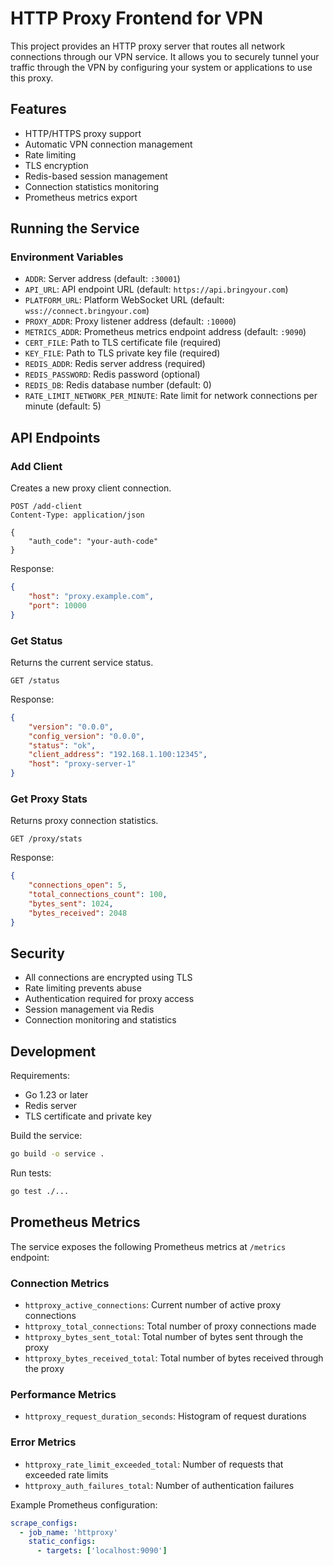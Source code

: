 # HTTP Proxy Frontend for VPN

This project provides an HTTP proxy server that routes all network connections through our VPN service. It allows you to securely tunnel your traffic through the VPN by configuring your system or applications to use this proxy.

## Features

- HTTP/HTTPS proxy support
- Automatic VPN connection management
- Rate limiting
- TLS encryption
- Redis-based session management
- Connection statistics monitoring
- Prometheus metrics export

## Running the Service

### Environment Variables

- `ADDR`: Server address (default: `:30001`)
- `API_URL`: API endpoint URL (default: `https://api.bringyour.com`)
- `PLATFORM_URL`: Platform WebSocket URL (default: `wss://connect.bringyour.com`)
- `PROXY_ADDR`: Proxy listener address (default: `:10000`)
- `METRICS_ADDR`: Prometheus metrics endpoint address (default: `:9090`)
- `CERT_FILE`: Path to TLS certificate file (required)
- `KEY_FILE`: Path to TLS private key file (required)
- `REDIS_ADDR`: Redis server address (required)
- `REDIS_PASSWORD`: Redis password (optional)
- `REDIS_DB`: Redis database number (default: 0)
- `RATE_LIMIT_NETWORK_PER_MINUTE`: Rate limit for network connections per minute (default: 5)

## API Endpoints

### Add Client

Creates a new proxy client connection.

```http
POST /add-client
Content-Type: application/json

{
    "auth_code": "your-auth-code"
}
```

Response:
```json
{
    "host": "proxy.example.com",
    "port": 10000
}
```

### Get Status

Returns the current service status.

```http
GET /status
```

Response:
```json
{
    "version": "0.0.0",
    "config_version": "0.0.0",
    "status": "ok",
    "client_address": "192.168.1.100:12345",
    "host": "proxy-server-1"
}
```

### Get Proxy Stats

Returns proxy connection statistics.

```http
GET /proxy/stats
```

Response:
```json
{
    "connections_open": 5,
    "total_connections_count": 100,
    "bytes_sent": 1024,
    "bytes_received": 2048
}
```

## Security

- All connections are encrypted using TLS
- Rate limiting prevents abuse
- Authentication required for proxy access
- Session management via Redis
- Connection monitoring and statistics

## Development

Requirements:
- Go 1.23 or later
- Redis server
- TLS certificate and private key

Build the service:

```bash
go build -o service .
```

Run tests:

```bash
go test ./...
```

## Prometheus Metrics

The service exposes the following Prometheus metrics at `/metrics` endpoint:

### Connection Metrics
- `httproxy_active_connections`: Current number of active proxy connections
- `httproxy_total_connections`: Total number of proxy connections made
- `httproxy_bytes_sent_total`: Total number of bytes sent through the proxy
- `httproxy_bytes_received_total`: Total number of bytes received through the proxy

### Performance Metrics
- `httproxy_request_duration_seconds`: Histogram of request durations

### Error Metrics
- `httproxy_rate_limit_exceeded_total`: Number of requests that exceeded rate limits
- `httproxy_auth_failures_total`: Number of authentication failures

Example Prometheus configuration:
```yaml
scrape_configs:
  - job_name: 'httproxy'
    static_configs:
      - targets: ['localhost:9090']
```


